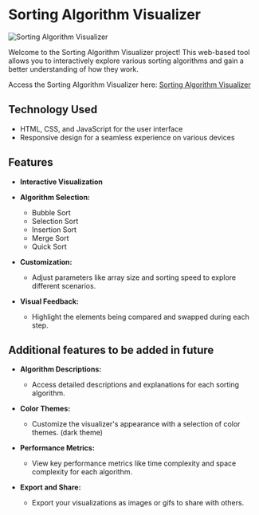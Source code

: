 # Sorting Algorithm Visualizer

![Sorting Algorithm Visualizer](https://your-website-url.com/assets/visualizer-screenshot.png)

Welcome to the Sorting Algorithm Visualizer project! This web-based tool allows you to interactively explore various sorting algorithms and gain a better understanding of how they work. 

Access the Sorting Algorithm Visualizer here: [Sorting Algorithm Visualizer](https://akshikamde21.github.io/sorting-algorithm-visualizer/)

## Technology Used

  - HTML, CSS, and JavaScript for the user interface
  - Responsive design for a seamless experience on various devices

## Features

- **Interactive Visualization** 

- **Algorithm Selection:**
  - Bubble Sort
  - Selection Sort
  - Insertion Sort
  - Merge Sort
  - Quick Sort

- **Customization:**
  - Adjust parameters like array size and sorting speed to explore different scenarios.

- **Visual Feedback:**
  - Highlight the elements being compared and swapped during each step.


## Additional features to be added in future

- **Algorithm Descriptions:**
  - Access detailed descriptions and explanations for each sorting algorithm.

- **Color Themes:**
  - Customize the visualizer's appearance with a selection of color themes. (dark theme)
  
- **Performance Metrics:**
  - View key performance metrics like time complexity and space complexity for each algorithm.

- **Export and Share:**
  - Export your visualizations as images or gifs to share with others.
